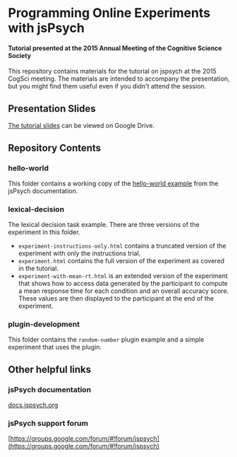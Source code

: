 # Programming Online Experiments with jsPsych
#### Tutorial presented at the 2015 Annual Meeting of the Cognitive Science Society

This repository contains materials for the tutorial on jspsych at the 2015 CogSci meeting. The materials are intended to accompany the presentation, but you might find them useful even if you didn't attend the session.

## Presentation Slides

[The tutorial slides](https://docs.google.com/presentation/d/1sBMW2uBvT82sVc1esZzNLxYwBE4urizNtXc4lH4treY/edit?usp=sharing) can be viewed on Google Drive.

## Repository Contents

### hello-world

This folder contains a working copy of the [hello-world example](http://docs.jspsych.org/tutorials/hello-world/) from the jsPsych documentation.

### lexical-decision

The lexical decision task example. There are three versions of the experiment in this folder.

* `experiment-instructions-only.html` contains a truncated version of the experiment with only the instructions trial.
* `experiment.html` contains the full version of the experiment as covered in the tutorial.
* `experiment-with-mean-rt.html` is an extended version of the experiment that shows how to access data generated by the participant to compute a mean response time for each condition and an overall accuracy score. These values are then displayed to the participant at the end of the experiment.

### plugin-development

This folder contains the `random-number` plugin example and a simple experiment that uses the plugin.

## Other helpful links

### jsPsych documentation
[docs.jspsych.org](http://docs.jspsych.org)

### jsPsych support forum
[https://groups.google.com/forum/#!forum/jspsych](https://groups.google.com/forum/#!forum/jspsych)
